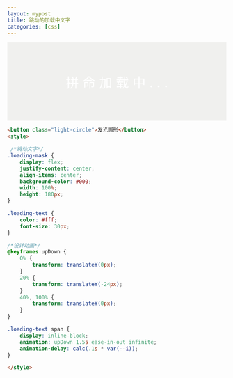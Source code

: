 ```yaml
---
layout: mypost
title: 跳动的加载中文字
categories: [css]
---
```


<div class="loading-mask">
    <div class="loading-text">
        <span style="--i:1">拼</span>
        <span style="--i:2">命</span>
        <span style="--i:3">加</span>
        <span style="--i:4">载</span>
        <span style="--i:5">中</span>
        <span style="--i:6">.</span>
        <span style="--i:7">.</span>
        <span style="--i:8">.</span>
    </div>
</div>

<style>
/*跳动文字*/
.loading-mask {
    display: flex;
    justify-content: center;
    align-items: center;
    background-color: #F0F0ee;
    width: 100%;
    height: 180px;
}

.loading-text {
    color: #fff;
    font-size: 30px;
}

/*设计动画*/
@keyframes upDown {
    0% {
        transform: translateY(0px);
    }
    20% {
        transform: translateY(-24px);
    }
    40%, 100% {
        transform: translateY(0px);
    }
}

.loading-text span {
    display: inline-block;
    animation: upDown 1.5s ease-in-out infinite;
    animation-delay: calc(.1s * var(--i));
}
</style>

```html
<button class="light-circle">发光圆形</button>
<style>

 /*跳动文字*/
.loading-mask {
    display: flex;
    justify-content: center;
    align-items: center;
    background-color: #000;
    width: 100%;
    height: 180px;
}

.loading-text {
    color: #fff;
    font-size: 30px;
}

/*设计动画*/
@keyframes upDown {
    0% {
        transform: translateY(0px);
    }
    20% {
        transform: translateY(-24px);
    }
    40%, 100% {
        transform: translateY(0px);
    }
}

.loading-text span {
    display: inline-block;
    animation: upDown 1.5s ease-in-out infinite;
    animation-delay: calc(.1s * var(--i));
}

</style>
```
